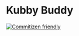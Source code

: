 # Kubby Buddy


[![Commitizen friendly](https://img.shields.io/badge/commitizen-friendly-brightgreen.svg)](http://commitizen.github.io/cz-cli/)